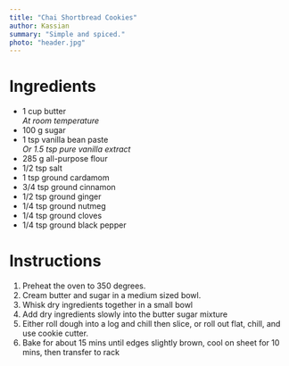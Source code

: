 ```yaml
---
title: "Chai Shortbread Cookies"
author: Kassian
summary: "Simple and spiced."
photo: "header.jpg"
---
```


# Ingredients

- 1 cup butter  
  _At room temperature_
- 100 g sugar
- 1 tsp vanilla bean paste  
  _Or 1.5 tsp pure vanilla extract_
- 285 g all-purpose flour
- 1/2 tsp salt
- 1 tsp ground cardamom
- 3/4 tsp ground cinnamon
- 1/2 tsp ground ginger
- 1/4 tsp ground nutmeg
- 1/4 tsp ground cloves
- 1/4 tsp ground black pepper


# Instructions

1. Preheat the oven to 350 degrees.
1. Cream butter and sugar in a medium sized bowl.
1. Whisk dry ingredients together in a small bowl
1. Add dry ingredients slowly into the butter sugar mixture
1. Either roll dough into a log and chill then slice, or roll out flat, chill, and use cookie cutter.
1. Bake for about 15 mins until edges slightly brown, cool on sheet for 10 mins, then transfer to rack
